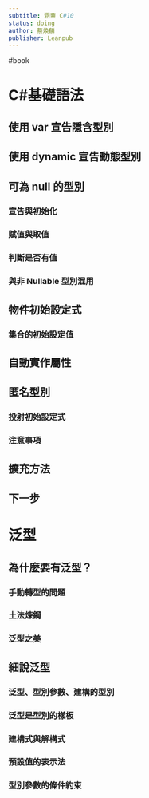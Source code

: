 ```yaml
---
subtitle: 涵蓋 C#10
status: doing
author: 蔡煥麟
publisher: Leanpub
---
```

#book
# C#基礎語法

## 使用 var 宣告隱含型別

## 使用 dynamic 宣告動態型別

## 可為 null 的型別

### 宣告與初始化

### 賦值與取值

### 判斷是否有值

### 與非 Nullable 型別混用

## 物件初始設定式

### 集合的初始設定值

## 自動實作屬性

## 匿名型別

### 投射初始設定式

### 注意事項

## 擴充方法

## 下一步

# 泛型

## 為什麼要有泛型？

### 手動轉型的問題

### 土法煉鋼

### 泛型之美

## 細說泛型

### 泛型、型別參數、建構的型別

### 泛型是型別的樣板

### 建構式與解構式

### 預設值的表示法

### 型別參數的條件約束

